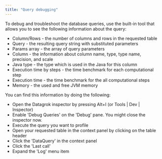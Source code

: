 ```yaml
---
title: "Query debugging"
---
```


To debug and troubleshoot the database queries, use the built-in tool
that allows you to see the following information about the query:

- Column/Rows - the number of columns and rows in the requested table
- Query - the resulting query string with substituted parameters
- Params array - the array of query parameters
- Column - the information about column name, type, type name, precision, and scale
- Java type - the type which is used in the Java for this column
- Execution time by steps - the time benchmark for each computational step
- Execution time - the time benchmark for the all computational steps
- Memory - the used and free JVM memory

You can find this information by doing the following:

- Open the Datagrok inspector by pressing Alt+I (or Tools | Dev | Inspector)
- Enable 'Debug Queries' on the 'Debug' pane. You might close the inspector now.
- Execute the query you want to profile
- Open your requested table in the context panel by clicking on the table header
- Click the 'DataQuery' in the context panel
- Click the 'Last call'
- Expand the 'Log' menu item
